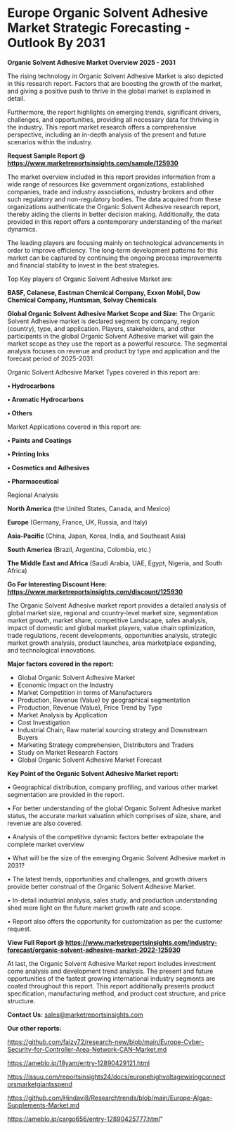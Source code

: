 # Europe Organic Solvent Adhesive Market Strategic Forecasting - Outlook By 2031

<Strong> Organic Solvent Adhesive Market Overview 2025 - 2031</strong>

The rising technology in Organic Solvent Adhesive Market is also depicted in this research report. Factors that are boosting the growth of the market, and giving a positive push to thrive in the global market is explained in detail.

Furthermore, the report highlights on emerging trends, significant drivers, challenges, and opportunities, providing all necessary data for thriving in the industry. This report market research offers a comprehensive perspective, including an in-depth analysis of the present and future scenarios within the industry.

<strong>Request Sample Report @ <a href=https://www.marketreportsinsights.com/sample/125930>https://www.marketreportsinsights.com/sample/125930</a></strong>

The market overview included in this report provides information from a wide range of resources like government organizations, established companies, trade and industry associations, industry brokers and other such regulatory and non-regulatory bodies. The data acquired from these organizations authenticate the Organic Solvent Adhesive research report, thereby aiding the clients in better decision making. Additionally, the data provided in this report offers a contemporary understanding of the market dynamics.

The leading players are focusing mainly on technological advancements in order to improve efficiency. The long-term development patterns for this market can be captured by continuing the ongoing process improvements and financial stability to invest in the best strategies.

Top Key players of Organic Solvent Adhesive Market are:

<strong>BASF, Celanese, Eastman Chemical Company, Exxon Mobil, Dow Chemical Company, Huntsman, Solvay Chemicals</strong>

<strong><b>Global Organic Solvent Adhesive Market Scope and Size:</b></strong>
The Organic Solvent Adhesive market is declared segment by company, region (country), type, and application. Players, stakeholders, and other participants in the global Organic Solvent Adhesive market will gain the market scope as they use the report as a powerful resource. The segmental analysis focuses on revenue and product by type and application and the forecast period of 2025-2031.

Organic Solvent Adhesive Market Types covered in this report are:

<strong>• Hydrocarbons

• Aromatic Hydrocarbons

• Others</strong>

Market Applications covered in this report are:

<strong>• Paints and Coatings

• Printing Inks

• Cosmetics and Adhesives

• Pharmaceutical</strong> 

Regional Analysis

<strong>North America</strong> (the United States, Canada, and Mexico)

<strong>Europe</strong> (Germany, France, UK, Russia, and Italy)

<strong>Asia-Pacific</strong> (China, Japan, Korea, India, and Southeast Asia)

<strong>South America</strong> (Brazil, Argentina, Colombia, etc.)

<strong>The Middle East and Africa</strong> (Saudi Arabia, UAE, Egypt, Nigeria, and South Africa)

<strong>Go For Interesting Discount Here: <a href=https://www.marketreportsinsights.com/discount/125930>https://www.marketreportsinsights.com/discount/125930</a></strong>

The Organic Solvent Adhesive market report provides a detailed analysis of global market size, regional and country-level market size, segmentation market growth, market share, competitive Landscape, sales analysis, impact of domestic and global market players, value chain optimization, trade regulations, recent developments, opportunities analysis, strategic market growth analysis, product launches, area marketplace expanding, and technological innovations.

<strong><b>Major factors covered in the report:</b></strong>
<ul>
  <li>Global Organic Solvent Adhesive Market </li>
  <li>Economic Impact on the Industry</li>
  <li>Market Competition in terms of Manufacturers</li>
  <li>Production, Revenue (Value) by geographical segmentation</li>
  <li>Production, Revenue (Value), Price Trend by Type</li>
  <li>Market Analysis by Application</li>
  <li>Cost Investigation</li>
  <li>Industrial Chain, Raw material sourcing strategy and Downstream Buyers</li>
  <li>Marketing Strategy comprehension, Distributors and Traders</li>
  <li>Study on Market Research Factors</li>
  <li>Global Organic Solvent Adhesive Market Forecast</li>
</ul>

<strong><b>Key Point of the Organic Solvent Adhesive Market report:</b></strong>

• Geographical distribution, company profiling, and various other market segmentation are provided in the report.

• For better understanding of the global Organic Solvent Adhesive market status, the accurate market valuation which comprises of size, share, and revenue are also covered.

• Analysis of the competitive dynamic factors better extrapolate the complete market overview

• What will be the size of the emerging Organic Solvent Adhesive market in 2031?

• The latest trends, opportunities and challenges, and growth drivers provide better construal of the Organic Solvent Adhesive Market.

• In-detail industrial analysis, sales study, and production understanding shed more light on the future market growth rate and scope.

• Report also offers the opportunity for customization as per the customer request.

<strong><b>View Full Report @ <a href=https://www.marketreportsinsights.com/industry-forecast/organic-solvent-adhesive-market-2022-125930>https://www.marketreportsinsights.com/industry-forecast/organic-solvent-adhesive-market-2022-125930</a></b></strong>


At last, the Organic Solvent Adhesive Market report includes investment come analysis and development trend analysis. The present and future opportunities of the fastest growing international industry segments are coated throughout this report. This report additionally presents product specification, manufacturing method, and product cost structure, and price structure.

<strong>Contact Us:</strong>
sales@marketreportsinsights.com

<strong>Our other reports:</strong>

<a href=https://github.com/faizy72/research-new/blob/main/Europe-Cyber-Security-for-Controller-Area-Network-CAN-Market.md>https://github.com/faizy72/research-new/blob/main/Europe-Cyber-Security-for-Controller-Area-Network-CAN-Market.md</a>

<a href=https://ameblo.jp/18yam/entry-12890429121.html>https://ameblo.jp/18yam/entry-12890429121.html</a>

<a href=https://issuu.com/reportsinsights24/docs/europehighvoltagewiringconnectorsmarketgiantsspend>https://issuu.com/reportsinsights24/docs/europehighvoltagewiringconnectorsmarketgiantsspend</a>

<a href=https://github.com/Hindavi8/Researchtrends/blob/main/Europe-Algae-Supplements-Market.md>https://github.com/Hindavi8/Researchtrends/blob/main/Europe-Algae-Supplements-Market.md</a>

<a href=https://ameblo.jp/cargo656/entry-12890425777.html>https://ameblo.jp/cargo656/entry-12890425777.html</a>"
